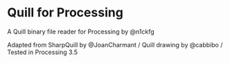 # Quill for Processing
A Quill binary file reader for Processing by @n1ckfg

Adapted from SharpQuill by @JoanCharmant / 
Quill drawing by @cabbibo / Tested in Processing 3.5

